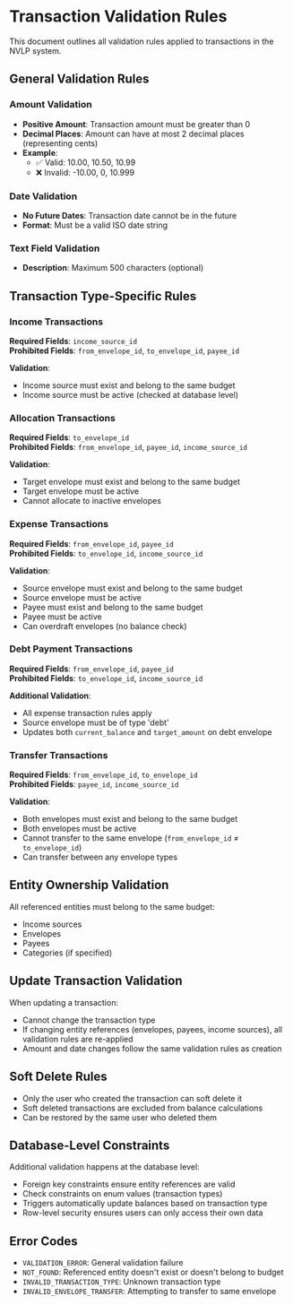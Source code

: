 # Transaction Validation Rules

This document outlines all validation rules applied to transactions in the NVLP system.

## General Validation Rules

### Amount Validation
- **Positive Amount**: Transaction amount must be greater than 0
- **Decimal Places**: Amount can have at most 2 decimal places (representing cents)
- **Example**: 
  - ✅ Valid: 10.00, 10.50, 10.99
  - ❌ Invalid: -10.00, 0, 10.999

### Date Validation
- **No Future Dates**: Transaction date cannot be in the future
- **Format**: Must be a valid ISO date string

### Text Field Validation
- **Description**: Maximum 500 characters (optional)

## Transaction Type-Specific Rules

### Income Transactions
**Required Fields**: `income_source_id`  
**Prohibited Fields**: `from_envelope_id`, `to_envelope_id`, `payee_id`

**Validation**:
- Income source must exist and belong to the same budget
- Income source must be active (checked at database level)

### Allocation Transactions
**Required Fields**: `to_envelope_id`  
**Prohibited Fields**: `from_envelope_id`, `payee_id`, `income_source_id`

**Validation**:
- Target envelope must exist and belong to the same budget
- Target envelope must be active
- Cannot allocate to inactive envelopes

### Expense Transactions
**Required Fields**: `from_envelope_id`, `payee_id`  
**Prohibited Fields**: `to_envelope_id`, `income_source_id`

**Validation**:
- Source envelope must exist and belong to the same budget
- Source envelope must be active
- Payee must exist and belong to the same budget
- Payee must be active
- Can overdraft envelopes (no balance check)

### Debt Payment Transactions
**Required Fields**: `from_envelope_id`, `payee_id`  
**Prohibited Fields**: `to_envelope_id`, `income_source_id`

**Additional Validation**:
- All expense transaction rules apply
- Source envelope must be of type 'debt'
- Updates both `current_balance` and `target_amount` on debt envelope

### Transfer Transactions
**Required Fields**: `from_envelope_id`, `to_envelope_id`  
**Prohibited Fields**: `payee_id`, `income_source_id`

**Validation**:
- Both envelopes must exist and belong to the same budget
- Both envelopes must be active
- Cannot transfer to the same envelope (`from_envelope_id` ≠ `to_envelope_id`)
- Can transfer between any envelope types

## Entity Ownership Validation

All referenced entities must belong to the same budget:
- Income sources
- Envelopes
- Payees
- Categories (if specified)

## Update Transaction Validation

When updating a transaction:
- Cannot change the transaction type
- If changing entity references (envelopes, payees, income sources), all validation rules are re-applied
- Amount and date changes follow the same validation rules as creation

## Soft Delete Rules

- Only the user who created the transaction can soft delete it
- Soft deleted transactions are excluded from balance calculations
- Can be restored by the same user who deleted them

## Database-Level Constraints

Additional validation happens at the database level:
- Foreign key constraints ensure entity references are valid
- Check constraints on enum values (transaction types)
- Triggers automatically update balances based on transaction type
- Row-level security ensures users can only access their own data

## Error Codes

- `VALIDATION_ERROR`: General validation failure
- `NOT_FOUND`: Referenced entity doesn't exist or doesn't belong to budget
- `INVALID_TRANSACTION_TYPE`: Unknown transaction type
- `INVALID_ENVELOPE_TRANSFER`: Attempting to transfer to same envelope